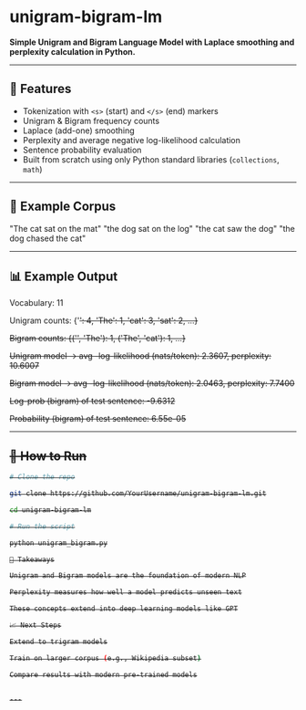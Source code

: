 # unigram-bigram-lm

**Simple Unigram and Bigram Language Model with Laplace smoothing and perplexity calculation in Python.**

---

## 📌 Features
- Tokenization with `<s>` (start) and `</s>` (end) markers  
- Unigram & Bigram frequency counts  
- Laplace (add-one) smoothing  
- Perplexity and average negative log-likelihood calculation  
- Sentence probability evaluation  
- Built from scratch using only Python standard libraries (`collections`, `math`)  

---

## 📖 Example Corpus
"The cat sat on the mat"
"the dog sat on the log"
"the cat saw the dog"
"the dog chased the cat"


---

## 📊 Example Output
Vocabulary: 11

Unigram counts: {'<s>': 4, 'The': 1, 'cat': 3, 'sat': 2, ...}

Bigram counts: {('<s>', 'The'): 1, ('The', 'cat'): 1, ...}

Unigram model -> avg -log-likelihood (nats/token): 2.3607, perplexity: 10.6007

Bigram model -> avg -log-likelihood (nats/token): 2.0463, perplexity: 7.7400

Log-prob (bigram) of test sentence: -9.6312

Probability (bigram) of test sentence: 6.55e-05


---

## 🚀 How to Run

```bash
# Clone the repo

git clone https://github.com/YourUsername/unigram-bigram-lm.git

cd unigram-bigram-lm

# Run the script

python unigram_bigram.py

📝 Takeaways

Unigram and Bigram models are the foundation of modern NLP

Perplexity measures how well a model predicts unseen text

These concepts extend into deep learning models like GPT

📈 Next Steps

Extend to trigram models

Train on larger corpus (e.g., Wikipedia subset)

Compare results with modern pre-trained models


---
